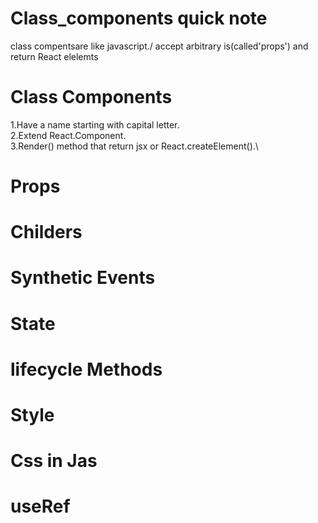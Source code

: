 # Class_components quick note
class compentsare like javascript./ accept arbitrary is(called'props') and return React elelemts








# Class Components
1.Have a name starting with capital letter.\
2.Extend React.Component.\
3.Render() method that return jsx or React.createElement().\





# Props







# Childers





# Synthetic Events








# State






# lifecycle Methods








# Style



# Css in Jas







# useRef
